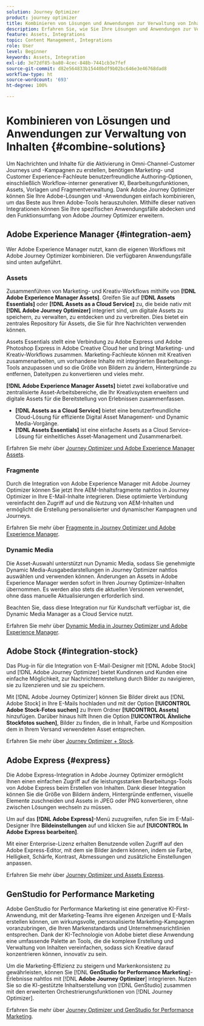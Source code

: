 ```yaml
---
solution: Journey Optimizer
product: journey optimizer
title: Kombinieren von Lösungen und Anwendungen zur Verwaltung von Inhalten
description: Erfahren Sie, wie Sie Ihre Lösungen und Anwendungen zur Verwaltung von Inhalten kombinieren.
feature: Assets, Integrations
topic: Content Management, Integrations
role: User
level: Beginner
keywords: Assets, Integration
exl-id: 3e72df85-ba80-4cec-848b-7441cb3e7fef
source-git-commit: d82e564833b15440bdf9b02bc646e3e46768dad8
workflow-type: ht
source-wordcount: '693'
ht-degree: 100%

---
```


# Kombinieren von Lösungen und Anwendungen zur Verwaltung von Inhalten {#combine-solutions}

Um Nachrichten und Inhalte für die Aktivierung in Omni-Channel-Customer Journeys und -Kampagnen zu erstellen, benötigen Marketing- und Customer Experience-Fachleute benutzerfreundliche Authoring-Optionen, einschließlich Workflow-interner generativer KI, Bearbeitungsfunktionen, Assets, Vorlagen und Fragmentverwaltung.  Dank Adobe Journey Optimizer können Sie Ihre Adobe-Lösungen und -Anwendungen einfach kombinieren, um das Beste aus Ihren Adobe-Tools herauszuholen. Mithilfe dieser nativen Integrationen können Sie Ihre spezifischen Anwendungsfälle abdecken und den Funktionsumfang von Adobe Journey Optimizer erweitern.

## Adobe Experience Manager {#integration-aem}

Wer Adobe Experience Manager nutzt, kann die eigenen Workflows mit Adobe Journey Optimizer kombinieren. Die verfügbaren Anwendungsfälle sind unten aufgeführt.

### Assets

Zusammenführen von Marketing- und Kreativ-Workflows mithilfe von **[!DNL Adobe Experience Manager Assets]**. Greifen Sie auf **[!DNL Assets Essentials]** oder **[!DNL Assets as a Cloud Service]** zu, die beide nativ mit **[!DNL Adobe Journey Optimizer]** integriert sind, um digitale Assets zu speichern, zu verwalten, zu entdecken und zu verbreiten. Dies bietet ein zentrales Repository für Assets, die Sie für Ihre Nachrichten verwenden können.

Assets Essentials stellt eine Verbindung zu Adobe Express und Adobe Photoshop Express in Adobe Creative Cloud her und bringt Marketing- und Kreativ-Workflows zusammen. Marketing-Fachleute können mit Kreativen zusammenarbeiten, um vorhandene Inhalte mit integrierten Bearbeitungs-Tools anzupassen und so die Größe von Bildern zu ändern, Hintergründe zu entfernen, Dateitypen zu konvertieren und vieles mehr.

**[!DNL Adobe Experience Manager Assets]** bietet zwei kollaborative und zentralisierte Asset-Arbeitsbereiche, die Ihr Kreativsystem erweitern und digitale Assets für die Bereitstellung von Erlebnissen zusammenfassen.

* **[!DNL Assets as a Cloud Service]** bietet eine benutzerfreundliche Cloud-Lösung für effiziente Digital Asset Management- und Dynamic Media-Vorgänge.
* **[!DNL Assets Essentials]** ist eine einfache Assets as a Cloud Service-Lösung für einheitliches Asset-Management und Zusammenarbeit. 

Erfahren Sie mehr über [Journey Optimizer und Adobe Experience Manager Assets](../integrations/assets.md).

<!--
### Templates

With Adobe Journey Optimizer, you can create custom-tailored messages through Adobe Experience Manager sites. Start by designing your templates using Adobe Experience Manager's content sources, then send them to Adobe Journey Optimizer. Once shared, these templates can be accessed in Adobe Journey Optimizer's email designer, simplifying the process of crafting and sending messages to your desired audience.

Learn more about [Journey Optimizer + Adobe Experience Manager templates](../integrations/aem-templates.md).-->

### Fragmente

Durch die Integration von Adobe Experience Manager mit Adobe Journey Optimizer können Sie jetzt Ihre AEM-Inhaltsfragmente nahtlos in Journey Optimizer in Ihre E-Mail-Inhalte integrieren. Diese optimierte Verbindung vereinfacht den Zugriff auf und die Nutzung von AEM-Inhalten und ermöglicht die Erstellung personalisierter und dynamischer Kampagnen und Journeys.

Erfahren Sie mehr über [Fragmente in Journey Optimizer und Adobe Experience Manager](../integrations/aem-fragments.md).

### Dynamic Media

Die Asset-Auswahl unterstützt nun Dynamic Media, sodass Sie genehmigte Dynamic Media-Ausgabedarstellungen in Journey Optimizer nahtlos auswählen und verwenden können. Änderungen an Assets in Adobe Experience Manager werden sofort in Ihren Journey Optimizer-Inhalten übernommen. Es werden also stets die aktuellen Versionen verwendet, ohne dass manuelle Aktualisierungen erforderlich sind.

Beachten Sie, dass diese Integration nur für Kundschaft verfügbar ist, die Dynamic Media Manager as a Cloud Service nutzt.

Erfahren Sie mehr über [Dynamic Media in Journey Optimizer und Adobe Experience Manager](../integrations/aem-dynamic.md).


## Adobe Stock {#integration-stock}

Das Plug-in für die Integration von E-Mail-Designer mit [!DNL Adobe Stock] und [!DNL Adobe Journey Optimizer] bietet Kundinnen und Kunden eine einfache Möglichkeit, zur Nachrichtenerstellung durch Bilder zu navigieren, sie zu lizenzieren und sie zu speichern.

Mit [!DNL Adobe Journey Optimizer] können Sie Bilder direkt aus [!DNL Adobe Stock] in Ihre E-Mails hochladen und mit der Option **[!UICONTROL Adobe Stock-Fotos suchen]** zu Ihrem Ordner **[!UICONTROL Assets]** hinzufügen. Darüber hinaus hilft Ihnen die Option **[!UICONTROL Ähnliche Stockfotos suchen]**, Bilder zu finden, die in Inhalt, Farbe und Komposition dem in Ihrem Versand verwendeten Asset entsprechen.

Erfahren Sie mehr über [Journey Optimizer + Stock](../integrations/stock.md).

## Adobe Express {#express}

Die Adobe Express-Integration in Adobe Journey Optimizer ermöglicht Ihnen einen einfachen Zugriff auf die leistungsstarken Bearbeitungs-Tools von Adobe Express beim Erstellen von Inhalten. Dank dieser Integration können Sie die Größe von Bildern ändern, Hintergründe entfernen, visuelle Elemente zuschneiden und Assets in JPEG oder PNG konvertieren, ohne zwischen Lösungen wechseln zu müssen.

Um auf das **[!DNL Adobe Express]**-Menü zuzugreifen, rufen Sie im E-Mail-Designer Ihre **Bildeinstellungen** auf und klicken Sie auf **[!UICONTROL In Adobe Express bearbeiten]**.

Mit einer Enterprise-Lizenz erhalten Benutzende vollen Zugriff auf den Adobe Express-Editor, mit dem sie Bilder ändern können, indem sie Farbe, Helligkeit, Schärfe, Kontrast, Abmessungen und zusätzliche Einstellungen anpassen.

Erfahren Sie mehr über [Journey Optimizer und Assets Express](../integrations/express.md).

## GenStudio for Performance Marketing

Adobe GenStudio for Performance Marketing ist eine generative KI-First-Anwendung, mit der Marketing-Teams ihre eigenen Anzeigen und E-Mails erstellen können, um wirkungsvolle, personalisierte Marketing-Kampagnen voranzubringen, die Ihren Markenstandards und Unternehmensrichtlinien entsprechen. Dank der KI-Technologie von Adobe bietet diese Anwendung eine umfassende Palette an Tools, die die komplexe Erstellung und Verwaltung von Inhalten vereinfachen, sodass sich Kreative darauf konzentrieren können, innovativ zu sein.

Um die Marketing-Effizienz zu steigern und Markenkonsistenz zu gewährleisten, können Sie [!DNL **GenStudio for Performance Marketing**]-Erlebnisse nahtlos mit [!DNL **Adobe Journey Optimizer**] integrieren. Nutzen Sie so die KI-gestützte Inhaltserstellung von [!DNL GenStudio] zusammen mit den erweiterten Orchestrierungsfunktionen von [!DNL Journey Optimizer].

Erfahren Sie mehr über [Journey Optimizer und GenStudio for Performance Marketing](../integrations/genstudio.md).
